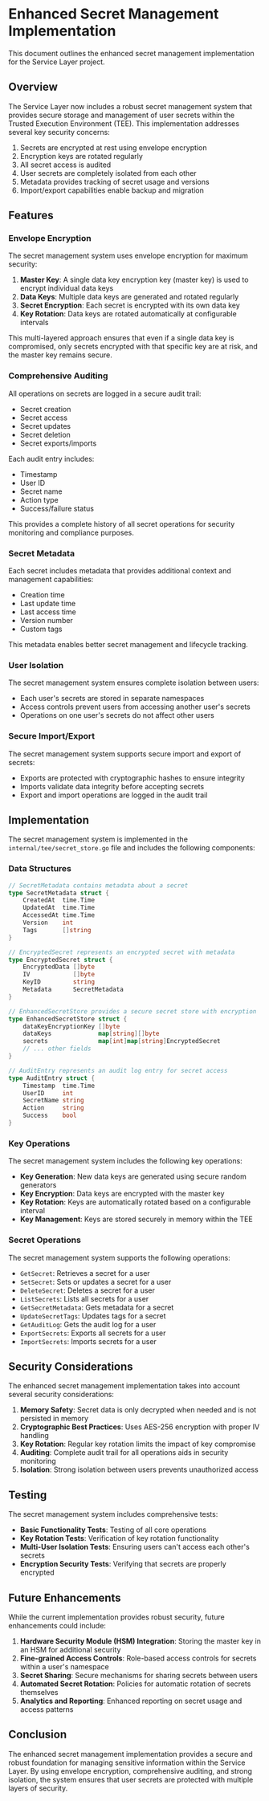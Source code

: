 # Enhanced Secret Management Implementation

This document outlines the enhanced secret management implementation for the Service Layer project.

## Overview

The Service Layer now includes a robust secret management system that provides secure storage and management of user secrets within the Trusted Execution Environment (TEE). This implementation addresses several key security concerns:

1. Secrets are encrypted at rest using envelope encryption
2. Encryption keys are rotated regularly
3. All secret access is audited
4. User secrets are completely isolated from each other
5. Metadata provides tracking of secret usage and versions
6. Import/export capabilities enable backup and migration

## Features

### Envelope Encryption

The secret management system uses envelope encryption for maximum security:

1. **Master Key**: A single data key encryption key (master key) is used to encrypt individual data keys
2. **Data Keys**: Multiple data keys are generated and rotated regularly
3. **Secret Encryption**: Each secret is encrypted with its own data key
4. **Key Rotation**: Data keys are rotated automatically at configurable intervals

This multi-layered approach ensures that even if a single data key is compromised, only secrets encrypted with that specific key are at risk, and the master key remains secure.

### Comprehensive Auditing

All operations on secrets are logged in a secure audit trail:

- Secret creation
- Secret access
- Secret updates
- Secret deletion
- Secret exports/imports

Each audit entry includes:
- Timestamp
- User ID
- Secret name
- Action type
- Success/failure status

This provides a complete history of all secret operations for security monitoring and compliance purposes.

### Secret Metadata

Each secret includes metadata that provides additional context and management capabilities:

- Creation time
- Last update time
- Last access time
- Version number
- Custom tags

This metadata enables better secret management and lifecycle tracking.

### User Isolation

The secret management system ensures complete isolation between users:

- Each user's secrets are stored in separate namespaces
- Access controls prevent users from accessing another user's secrets
- Operations on one user's secrets do not affect other users

### Secure Import/Export

The secret management system supports secure import and export of secrets:

- Exports are protected with cryptographic hashes to ensure integrity
- Imports validate data integrity before accepting secrets
- Export and import operations are logged in the audit trail

## Implementation

The secret management system is implemented in the `internal/tee/secret_store.go` file and includes the following components:

### Data Structures

```go
// SecretMetadata contains metadata about a secret
type SecretMetadata struct {
    CreatedAt  time.Time
    UpdatedAt  time.Time
    AccessedAt time.Time
    Version    int
    Tags       []string
}

// EncryptedSecret represents an encrypted secret with metadata
type EncryptedSecret struct {
    EncryptedData []byte
    IV            []byte
    KeyID         string
    Metadata      SecretMetadata
}

// EnhancedSecretStore provides a secure secret store with encryption
type EnhancedSecretStore struct {
    dataKeyEncryptionKey []byte
    dataKeys             map[string][]byte
    secrets              map[int]map[string]EncryptedSecret
    // ... other fields
}

// AuditEntry represents an audit log entry for secret access
type AuditEntry struct {
    Timestamp  time.Time
    UserID     int
    SecretName string
    Action     string
    Success    bool
}
```

### Key Operations

The secret management system includes the following key operations:

- **Key Generation**: New data keys are generated using secure random generators
- **Key Encryption**: Data keys are encrypted with the master key
- **Key Rotation**: Keys are automatically rotated based on a configurable interval
- **Key Management**: Keys are stored securely in memory within the TEE

### Secret Operations

The secret management system supports the following operations:

- `GetSecret`: Retrieves a secret for a user
- `SetSecret`: Sets or updates a secret for a user
- `DeleteSecret`: Deletes a secret for a user
- `ListSecrets`: Lists all secrets for a user
- `GetSecretMetadata`: Gets metadata for a secret
- `UpdateSecretTags`: Updates tags for a secret
- `GetAuditLog`: Gets the audit log for a user
- `ExportSecrets`: Exports all secrets for a user
- `ImportSecrets`: Imports secrets for a user

## Security Considerations

The enhanced secret management implementation takes into account several security considerations:

1. **Memory Safety**: Secret data is only decrypted when needed and is not persisted in memory
2. **Cryptographic Best Practices**: Uses AES-256 encryption with proper IV handling
3. **Key Rotation**: Regular key rotation limits the impact of key compromise
4. **Auditing**: Complete audit trail for all operations aids in security monitoring
5. **Isolation**: Strong isolation between users prevents unauthorized access

## Testing

The secret management system includes comprehensive tests:

- **Basic Functionality Tests**: Testing of all core operations
- **Key Rotation Tests**: Verification of key rotation functionality
- **Multi-User Isolation Tests**: Ensuring users can't access each other's secrets
- **Encryption Security Tests**: Verifying that secrets are properly encrypted

## Future Enhancements

While the current implementation provides robust security, future enhancements could include:

1. **Hardware Security Module (HSM) Integration**: Storing the master key in an HSM for additional security
2. **Fine-grained Access Controls**: Role-based access controls for secrets within a user's namespace
3. **Secret Sharing**: Secure mechanisms for sharing secrets between users
4. **Automated Secret Rotation**: Policies for automatic rotation of secrets themselves
5. **Analytics and Reporting**: Enhanced reporting on secret usage and access patterns

## Conclusion

The enhanced secret management implementation provides a secure and robust foundation for managing sensitive information within the Service Layer. By using envelope encryption, comprehensive auditing, and strong isolation, the system ensures that user secrets are protected with multiple layers of security. 